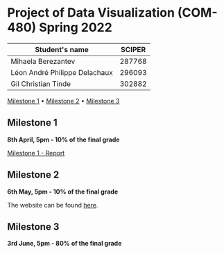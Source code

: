 # Project of Data Visualization (COM-480) Spring 2022


| Student's name                | SCIPER |
| ----------------------------- | ------ |
| Mihaela Berezantev            | 287768 |
| Léon André Philippe Delachaux | 296093 |
| Gil Christian Tinde           | 302882 |


[Milestone 1](#milestone-1) • [Milestone 2](#milestone-2) • [Milestone 3](#milestone-3)

## Milestone 1

**8th April, 5pm - 10% of the final grade**

[Milestone 1 - Report](milestones/milestone1.md)

## Milestone 2

**6th May, 5pm - 10% of the final grade**

The website can be found [here](https://com-480-data-visualization.github.io/datavis-project-2022-glm/).

## Milestone 3

**3rd June, 5pm - 80% of the final grade**
